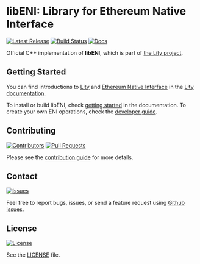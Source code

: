 libENI: Library for Ethereum Native Interface
=============================================

[![Latest Release](https://img.shields.io/github/release-date/CyberMiles/libeni.svg)](https://github.com/CyberMiles/libeni/releases)
[![Build Status](https://img.shields.io/travis/CyberMiles/libeni.svg)](https://travis-ci.org/CyberMiles/libeni)
[![Docs](https://img.shields.io/readthedocs/lity.svg)](http://lity.readthedocs.io/projects/libeni/)

Official C++ implementation of **libENI**,
which is part of [the Lity project][Lity].

## Getting Started

You can find introductions to [Lity][Lity] and [Ethereum Native Interface][ENI]
in the [Lity documentation](http://lity.readthedocs.io/).

[Lity]: https://github.com/CyberMiles/lity
[ENI]: https://github.com/CyberMiles/libeni

To install or build libENI, check [getting started][ENI-GS] in the documentation.
To create your own ENI operations, check the [developer guide][ENI-DG].

[ENI-GS]: https://libeni.readthedocs.io/en/latest/getting-started.html
[ENI-DG]: https://libeni.readthedocs.io/en/latest/developer-guide.html

## Contributing

[![Contributors](https://img.shields.io/github/contributors/CyberMiles/libeni.svg)](https://github.com/CyberMiles/libeni/graphs/contributors)
[![Pull Requests](https://img.shields.io/github/issues-pr/CyberMiles/libeni.svg)](https://github.com/CyberMiles/libeni/pulls)

Please see the [contribution guide](docs/contributing.rst) for more details.

## Contact

[![Issues](https://img.shields.io/github/issues/CyberMiles/libeni.svg)](https://github.com/CyberMiles/libeni/issues)

Feel free to report bugs, issues, or send a feature request using [Github issues](https://github.com/CyberMiles/libeni/issues).

## License

[![License](https://img.shields.io/github/license/CyberMiles/libeni.svg)](https://www.gnu.org/licenses/lgpl-3.0.en.html)

See the [LICENSE](LICENSE) file.
